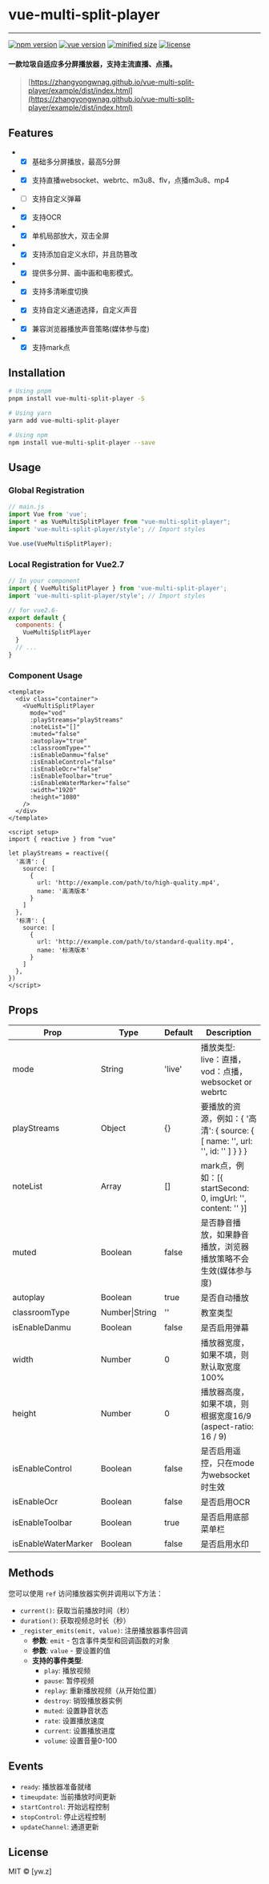 # vue-multi-split-player

------

[![npm version](https://img.shields.io/npm/v/vue-multi-split-player.svg)](https://www.npmjs.com/package/vue-multi-split-player)
[![vue version](https://img.shields.io/badge/vue-2.7.16-green.svg)](https://vuejs.org/)
[![minified size](https://img.shields.io/badge/minified%20size-%3C%20100KB-blue.svg)](https://github.com/zhangyongwnag/vue-multi-split-player)
[![license](https://img.shields.io/npm/l/vue-multi-split-player.svg)](https://github.com/zhangyongwnag/vue-multi-split-player/blob/master/LICENSE)


#### 一款垃圾自适应多分屏播放器，支持主流直播、点播。
> [https://zhangyongwnag.github.io/vue-multi-split-player/example/dist/index.html](https://zhangyongwnag.github.io/vue-multi-split-player/example/dist/index.html)


## Features
- - [x] 基础多分屏播放，最高5分屏
- - [x] 支持直播websocket、webrtc、m3u8、flv，点播m3u8、mp4
- - [ ] 支持自定义弹幕
- - [x] 支持OCR
- - [x] 单机局部放大，双击全屏
- - [x] 支持添加自定义水印，并且防篡改
- - [x] 提供多分屏、画中画和电影模式。
- - [x] 支持多清晰度切换
- - [x] 支持自定义通道选择，自定义声音
- - [x] 兼容浏览器播放声音策略(媒体参与度)
- - [x] 支持mark点

## Installation

```bash
# Using pnpm
pnpm install vue-multi-split-player -S

# Using yarn
yarn add vue-multi-split-player

# Using npm
npm install vue-multi-split-player --save
```

## Usage

### Global Registration

```javascript
// main.js
import Vue from 'vue';
import * as VueMultiSplitPlayer from "vue-multi-split-player";
import 'vue-multi-split-player/style'; // Import styles

Vue.use(VueMultiSplitPlayer);
```

### Local Registration for Vue2.7

```javascript
// In your component
import { VueMultiSplitPlayer } from 'vue-multi-split-player';
import 'vue-multi-split-player/style'; // Import styles

// for vue2.6-
export default {
  components: {
    VueMultiSplitPlayer
  }
  // ...
}
```

### Component Usage

```vue
<template>
  <div class="container">
    <VueMultiSplitPlayer
      mode="vod"
      :playStreams="playStreams"
      :noteList="[]"
      :muted="false"
      :autoplay="true"
      :classroomType="" 
      :isEnableDanmu="false"
      :isEnableControl="false"
      :isEnableOcr="false"
      :isEnableToolbar="true"
      :isEnableWaterMarker="false"
      :width="1920"
      :height="1080"
    />
  </div>
</template>

<script setup>
import { reactive } from "vue"

let playStreams = reactive({
  '高清': {
    source: [
      {
        url: 'http://example.com/path/to/high-quality.mp4',
        name: '高清版本'
      }
    ]
  },
  '标清': {
    source: [
      {
        url: 'http://example.com/path/to/standard-quality.mp4',
        name: '标清版本'
      }
    ]
  },
})
</script>
```

## Props

| Prop | Type | Default | Description |
|------|------|---------|-------------|
| mode | String | 'live' | 播放类型: live：直播，vod：点播，websocket or webrtc |
| playStreams | Object | {} | 要播放的资源，例如：{ '高清': { source: { [ name: '', url: '', id: '' ] } } } |
| noteList | Array | [] | mark点，例如：[{ startSecond: 0, imgUrl: '', content: '' }] |
| muted | Boolean | false | 是否静音播放，如果静音播放，浏览器播放策略不会生效(媒体参与度) |
| autoplay | Boolean | true | 是否自动播放 |
| classroomType | Number\|String | '' | 教室类型 |
| isEnableDanmu | Boolean | false | 是否启用弹幕 |
| width | Number | 0 | 播放器宽度，如果不填，则默认取宽度100% |
| height | Number | 0 | 播放器高度，如果不填，则根据宽度16/9 (aspect-ratio: 16 / 9) |
| isEnableControl | Boolean | false | 是否启用遥控，只在mode为websocket时生效 |
| isEnableOcr | Boolean | false | 是否启用OCR |
| isEnableToolbar | Boolean | true | 是否启用底部菜单栏 |
| isEnableWaterMarker | Boolean | false | 是否启用水印 |

## Methods

您可以使用 `ref` 访问播放器实例并调用以下方法：

- `current()`: 获取当前播放时间（秒）
- `duration()`: 获取视频总时长（秒）
- `_register_emits(emit, value)`: 注册播放器事件回调
  - **参数**: `emit` - 包含事件类型和回调函数的对象
  - **参数**: `value` - 要设置的值
  - **支持的事件类型**:
    - `play`: 播放视频
    - `pause`: 暂停视频
    - `replay`: 重新播放视频（从开始位置）
    - `destroy`: 销毁播放器实例
    - `muted`: 设置静音状态
    - `rate`: 设置播放速度
    - `current`: 设置播放进度
    - `volume`: 设置音量0-100

## Events

- `ready`: 播放器准备就绪
- `timeupdate`: 当前播放时间更新
- `startControl`: 开始远程控制
- `stopControl`: 停止远程控制
- `updateChannel`: 通道更新

## License

MIT © [yw.z]